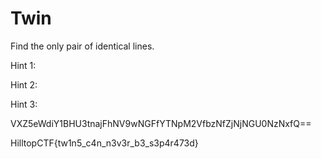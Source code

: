 # Twin

Find the only pair of identical lines.


Hint 1:

Hint 2:

Hint 3:

VXZ5eWdiY1BHU3tnajFhNV9wNGFfYTNpM2VfbzNfZjNjNGU0NzNxfQ==

HilltopCTF{tw1n5_c4n_n3v3r_b3_s3p4r473d}
